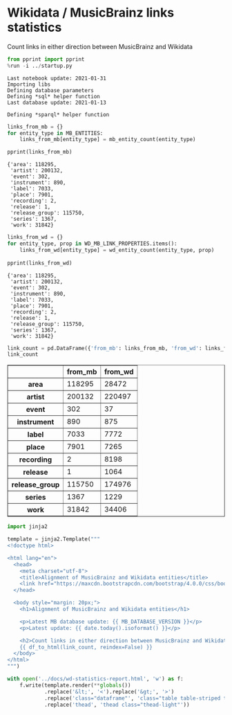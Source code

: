 # Wikidata / MusicBrainz links statistics

Count links in either direction between MusicBrainz and Wikidata


```python
from pprint import pprint
%run -i ../startup.py
```

    Last notebook update: 2021-01-31
    Importing libs
    Defining database parameters
    Defining *sql* helper function
    Last database update: 2021-01-13
    
    Defining *sparql* helper function



```python
links_from_mb = {}
for entity_type in MB_ENTITIES:
    links_from_mb[entity_type] = mb_entity_count(entity_type)

pprint(links_from_mb)
```

    {'area': 118295,
     'artist': 200132,
     'event': 302,
     'instrument': 890,
     'label': 7033,
     'place': 7901,
     'recording': 2,
     'release': 1,
     'release_group': 115750,
     'series': 1367,
     'work': 31842}



```python
links_from_wd = {}
for entity_type, prop in WD_MB_LINK_PROPERTIES.items():
    links_from_wd[entity_type] = wd_entity_count(entity_type, prop)
   
pprint(links_from_wd)
```

    {'area': 118295,
     'artist': 200132,
     'event': 302,
     'instrument': 890,
     'label': 7033,
     'place': 7901,
     'recording': 2,
     'release': 1,
     'release_group': 115750,
     'series': 1367,
     'work': 31842}



```python
link_count = pd.DataFrame({'from_mb': links_from_mb, 'from_wd': links_from_wd})
link_count
```




<div>
<style scoped>
    .dataframe tbody tr th:only-of-type {
        vertical-align: middle;
    }

    .dataframe tbody tr th {
        vertical-align: top;
    }

    .dataframe thead th {
        text-align: right;
    }
</style>
<table border="1" class="dataframe">
  <thead>
    <tr style="text-align: right;">
      <th></th>
      <th>from_mb</th>
      <th>from_wd</th>
    </tr>
  </thead>
  <tbody>
    <tr>
      <th>area</th>
      <td>118295</td>
      <td>28472</td>
    </tr>
    <tr>
      <th>artist</th>
      <td>200132</td>
      <td>220497</td>
    </tr>
    <tr>
      <th>event</th>
      <td>302</td>
      <td>37</td>
    </tr>
    <tr>
      <th>instrument</th>
      <td>890</td>
      <td>875</td>
    </tr>
    <tr>
      <th>label</th>
      <td>7033</td>
      <td>7772</td>
    </tr>
    <tr>
      <th>place</th>
      <td>7901</td>
      <td>7265</td>
    </tr>
    <tr>
      <th>recording</th>
      <td>2</td>
      <td>8198</td>
    </tr>
    <tr>
      <th>release</th>
      <td>1</td>
      <td>1064</td>
    </tr>
    <tr>
      <th>release_group</th>
      <td>115750</td>
      <td>174976</td>
    </tr>
    <tr>
      <th>series</th>
      <td>1367</td>
      <td>1229</td>
    </tr>
    <tr>
      <th>work</th>
      <td>31842</td>
      <td>34406</td>
    </tr>
  </tbody>
</table>
</div>




```python
import jinja2

template = jinja2.Template("""
<!doctype html>

<html lang="en">
  <head>
    <meta charset="utf-8">
    <title>Alignment of MusicBrainz and Wikidata entities</title>
    <link href="https://maxcdn.bootstrapcdn.com/bootstrap/4.0.0/css/bootstrap.min.css" rel="stylesheet" integrity="sha384-Gn5384xqQ1aoWXA+058RXPxPg6fy4IWvTNh0E263XmFcJlSAwiGgFAW/dAiS6JXm" crossorigin="anonymous">
  </head>

  <body style="margin: 20px;">
    <h1>Alignment of MusicBrainz and Wikidata entities</h1>

    <p>Latest MB database update: {{ MB_DATABASE_VERSION }}</p>
    <p>Latest update: {{ date.today().isoformat() }}</p>

    <h2>Count links in either direction between MusicBrainz and Wikidata</h2>
    {{ df_to_html(link_count, reindex=False) }}
  </body>
</html>
""")

with open('../docs/wd-statistics-report.html', 'w') as f:
    f.write(template.render(**globals())
            .replace('&lt;', '<').replace('&gt;', '>')
            .replace('class="dataframe"', 'class="table table-striped table-hover table-sm"')
            .replace('thead', 'thead class="thead-light"'))
```
